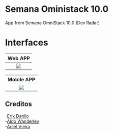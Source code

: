 # Semana Oministack 10.0
App from Semana OmniStack 10.0 (Dev Radar)

# Interfaces

| Web APP
|:-------------------------:
|  ![](https://www.imagemhost.com.br/images/2020/01/17/interface_web.png)


<center>
  
| Mobile APP                |
|:---------------------------:|
|![](https://www.imagemhost.com.br/images/2020/01/17/interface_mobile.png)|

</center>

## Creditos
-[Erik Danilo](https://github.com/ErikDCAlmeida)<br />
-[Aldo Wanderley](https://github.com/Aldo-1)<br />
-[Adiel Vieira](https://github.com/Zer0vn)<br />
